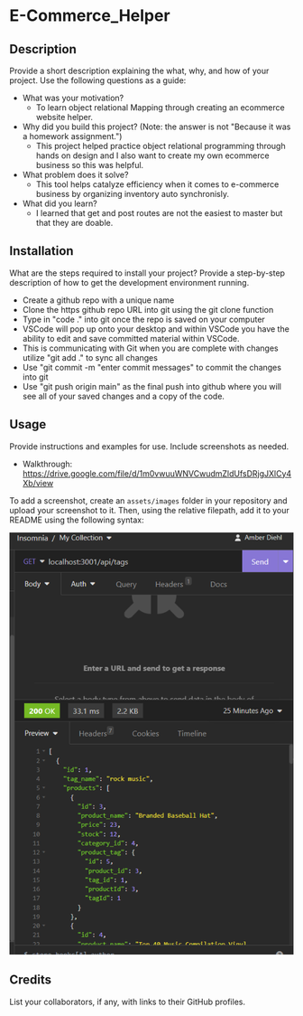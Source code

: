# E-Commerce_Helper

## Description
Provide a short description explaining the what, why, and how of your project. Use the following questions as a guide:
- What was your motivation?
    - To learn object relational Mapping through creating an ecommerce website helper.
- Why did you build this project? (Note: the answer is not "Because it was a homework assignment.")
    - This project helped practice object relational programming through hands on design and I also want to create my own ecommerce business so this was helpful.
- What problem does it solve?
    - This tool helps catalyze efficiency when it comes to e-commerce business by organizing inventory auto synchronisly. 
- What did you learn?
    - I learned that get and post routes are not the easiest to master but that they are doable. 

## Installation
What are the steps required to install your project? Provide a step-by-step description of how to get the development environment running.
- Create a github repo with a unique name
- Clone the https github repo URL into git using the git clone function
- Type in "code ." into git once the repo is saved on your computer
- VSCode will pop up onto your desktop and within VSCode you have the ability to edit and save committed material within VSCode.
- This is communicating with Git when you are complete with changes utilize "git add ." to sync all changes
- Use "git commit -m "enter commit messages" to commit the changes into git
- Use "git push origin main" as the final push into github where you will see all of your saved changes and a copy of the code.

## Usage
Provide instructions and examples for use. Include screenshots as needed.

- Walkthrough: https://drive.google.com/file/d/1m0vwuuWNVCwudmZldUfsDRjgJXlCy4Xb/view

To add a screenshot, create an `assets/images` folder in your repository and upload your screenshot to it. Then, using the relative filepath, add it to your README using the following syntax:


  ![alt text](/Images/preview.png)


## Credits
List your collaborators, if any, with links to their GitHub profiles.